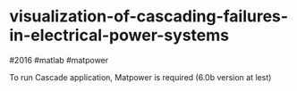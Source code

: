 # visualization-of-cascading-failures-in-electrical-power-systems
#2016 #matlab #matpower

To run Cascade application, Matpower is required (6.0b version at lest)
